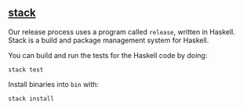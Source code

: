## [stack](https://docs.haskellstack.org/en/stable/README/)

Our release process uses a program called `release`, written in Haskell. Stack
is a build and package management system for Haskell.

You can build and run the tests for the Haskell code by doing:

```
stack test
```

Install binaries into `bin` with:

```
stack install
```
